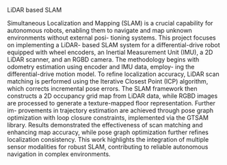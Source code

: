 LiDAR based SLAM

Simultaneous Localization and Mapping (SLAM) is a crucial capability for autonomous robots, enabling them to navigate and map unknown environments without external posi- tioning systems. This project focuses on implementing a LiDAR- based SLAM system for a differential-drive robot equipped with wheel encoders, an Inertial Measurement Unit (IMU), a 2D LiDAR scanner, and an RGBD camera. The methodology begins with odometry estimation using encoder and IMU data, employ- ing the differential-drive motion model. To refine localization accuracy, LiDAR scan matching is performed using the Iterative Closest Point (ICP) algorithm, which corrects incremental pose errors. The SLAM framework then constructs a 2D occupancy grid map from LiDAR data, while RGBD images are processed to generate a texture-mapped floor representation. Further im- provements in trajectory estimation are achieved through pose graph optimization with loop closure constraints, implemented via the GTSAM library. Results demonstrated the effectiveness of scan matching and enhancing map accuracy, while pose graph optimization further refines localization consistency. This work highlights the integration of multiple sensor modalities for robust SLAM, contributing to reliable autonomous navigation in complex environments.
